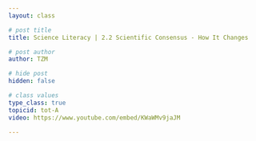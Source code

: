 ```yaml
---
layout: class

# post title
title: Science Literacy | 2.2 Scientific Consensus - How It Changes

# post author
author: TZM

# hide post
hidden: false

# class values
type_class: true
topicid: tot-A
video: https://www.youtube.com/embed/KWaWMv9jaJM

---
```


